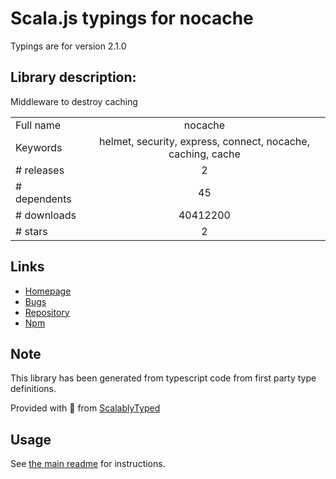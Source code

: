 
# Scala.js typings for nocache

Typings are for version 2.1.0

## Library description:
Middleware to destroy caching

|                    |                 |
| ------------------ | :-------------: |
| Full name          | nocache |
| Keywords           | helmet, security, express, connect, nocache, caching, cache |
| # releases         | 2 |
| # dependents       | 45 |
| # downloads        | 40412200 |
| # stars            | 2 |

## Links
- [Homepage](https://helmetjs.github.io/docs/nocache/)
- [Bugs](https://github.com/helmetjs/nocache/issues)
- [Repository](https://github.com/helmetjs/nocache)
- [Npm](https://www.npmjs.com/package/nocache)
    


## Note
This library has been generated from typescript code from first party type definitions.

Provided with :purple_heart: from [ScalablyTyped](https://github.com/oyvindberg/ScalablyTyped)

## Usage
See [the main readme](../../readme.md) for instructions.


